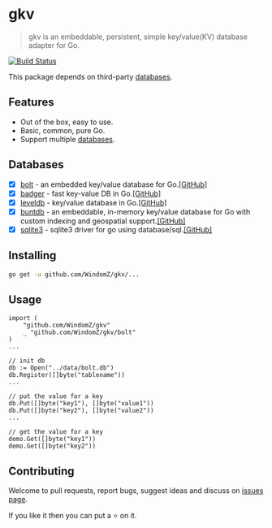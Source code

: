 # gkv

> gkv is an embeddable, persistent, simple key/value(KV) database adapter for Go.

[![Build Status](https://travis-ci.org/WindomZ/gkv.svg?branch=master)](https://travis-ci.org/WindomZ/gkv)

This package depends on third-party [databases](#databases).

## Features
- Out of the box, easy to use.
- Basic, common, pure Go.
- Support multiple [databases](#databases).

## Databases
- [x] [bolt](https://github.com/WindomZ/gkv/tree/master/bolt) - an embedded key/value database for Go.[[GitHub]](https://github.com/boltdb/bolt)
- [x] [badger](https://github.com/WindomZ/gkv/tree/master/badger) - fast key-value DB in Go.[[GitHub]](https://github.com/dgraph-io/badger)
- [x] [leveldb](https://github.com/WindomZ/gkv/tree/master/leveldb) - key/value database in Go.[[GitHub]](https://github.com/syndtr/goleveldb)
- [x] [buntdb](https://github.com/WindomZ/gkv/tree/master/buntdb) - an embeddable, in-memory key/value database for Go with custom indexing and geospatial support.[[GitHub]](https://github.com/tidwall/buntdb)
- [x] [sqlite3](https://github.com/WindomZ/gkv/tree/master/sqlite) - sqlite3 driver for go using database/sql.[[GitHub]](https://github.com/mattn/go-sqlite3)

## Installing
```bash
go get -u github.com/WindomZ/gkv/...
```

## Usage
```
import (
	"github.com/WindomZ/gkv"
	_ "github.com/WindomZ/gkv/bolt"
)
...

// init db
db := Open("../data/bolt.db")
db.Register([]byte("tablename"))
...

// put the value for a key
db.Put([]byte("key1"), []byte("value1"))
db.Put([]byte("key2"), []byte("value2"))
...

// get the value for a key
demo.Get([]byte("key1"))
demo.Get([]byte("key2"))
```

## Contributing
Welcome to pull requests, report bugs, suggest ideas and discuss on [issues page](https://github.com/WindomZ/gkv/issues).

If you like it then you can put a :star: on it.
